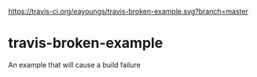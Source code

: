 https://travis-ci.org/eayoungs/travis-broken-example.svg?branch=master
# travis-broken-example

An example that will cause a build failure
